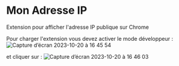 # Mon Adresse IP

Extension pour afficher l'adresse IP publique sur Chrome

Pour charger l'extension vous devez activer le mode développeur : 
![Capture d’écran 2023-10-20 à 16 45 54](https://github.com/xaviergregor/mon_adresse_ip/assets/10099235/baca07d6-36f5-4985-aba0-fc6d19562ae5)

et cliquer sur : 
![Capture d’écran 2023-10-20 à 16 46 03](https://github.com/xaviergregor/mon_adresse_ip/assets/10099235/bf749577-7302-4826-b6fe-02fbd175d6f8)


